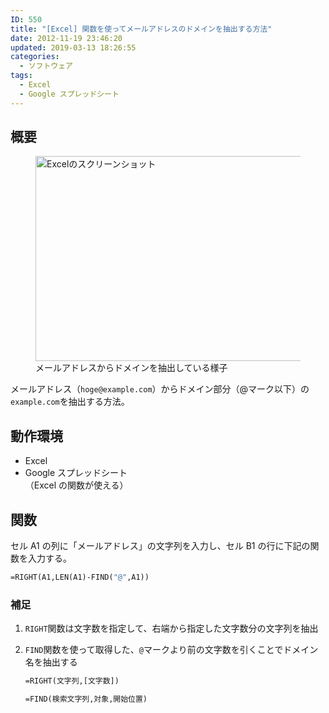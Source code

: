 ```yaml
---
ID: 550
title: "[Excel] 関数を使ってメールアドレスのドメインを抽出する方法"
date: 2012-11-19 23:46:20
updated: 2019-03-13 18:26:55
categories:
  - ソフトウェア
tags:
  - Excel
  - Google スプレッドシート
---
```


## 概要

<figure>
<img src="https://i.imgur.com/tiqSeQC.png" alt="Excelのスクリーンショット" title="Excelを使ってメールアドレスからドメインを抽出する" width="535" height="328" />
<figcaption>メールアドレスからドメインを抽出している様子</figcaption>
</figure>

メールアドレス（`hoge@example.com`）からドメイン部分（@マーク以下）の`example.com`を抽出する方法。

## 動作環境

- Excel
- Google スプレッドシート  
  （Excel の関数が使える）

## 関数

セル A1 の列に「メールアドレス」の文字列を入力し、セル B1 の行に下記の関数を入力する。

```vb
=RIGHT(A1,LEN(A1)-FIND("@",A1))
```

### 補足

1. `RIGHT`関数は文字数を指定して、右端から指定した文字数分の文字列を抽出
2. `FIND`関数を使って取得した、`@`マークより前の文字数を引くことでドメイン名を抽出する

    ```vb
    =RIGHT(文字列,[文字数])
    ```
    
    ```vb
    =FIND(検索文字列,対象,開始位置)
    ```

